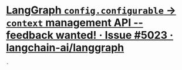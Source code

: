# [LangGraph `config.configurable` -> `context` management API -- feedback wanted! · Issue #5023 · langchain-ai/langgraph](https://github.com/langchain-ai/langgraph/issues/5023)
	-